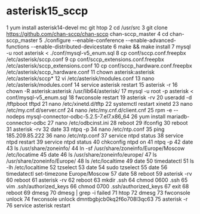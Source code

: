 # asterisk15_sccp

 1  yum install asterisk14-devel mc git htop
    2  cd /usr/src
    3  git clone https://github.com/chan-sccp/chan-sccp chan-sccp_master
    4  cd chan-sccp_master
    5  ./configure --enable-conference --enable-advanced-functions --enable-distributed-devicestate
    6  make && make install
    7  mysql -u root asterisk < ./conf/mysql-v5_enum.sql
    8  cp conf/sccp.conf.freepbx /etc/asterisk/sccp.conf
    9  cp conf/sccp_extensions.conf.freepbx /etc/asterisk/sccp_extensions.conf
   10  cp conf/sccp_hardware.conf.freepbx /etc/asterisk/sccp_hardware.conf
   11  chown asterisk:asterisk /etc/asterisk/sccp*
   12  vi  /etc/asterisk/modules.conf
   13  nano  /etc/asterisk/modules.conf
   14  service asterisk restart
   15  asterisk -r
   16  chown -R asterisk:asterisk /usr/lib64/asterisk/
   17  mysql -u root -p  asterisk < conf/mysql-v5_enum.sql
   18  fwconsole restart
   19  asterisk -rv
   20  useradd -d /tftpboot tftpd
   21  nano /etc/xinetd.d/tftp
   22  systemctl restart xinetd
   23  nano /etc/my.cnf.d/server.cnf
   24  nano /etc/my.cnf.d/client.cnf
   25  rpm -e --nodeps mysql-connector-odbc-5.2.5-7.el7.x86_64
   26  yum install mariadb-connector-odbc
   27  nano /etc/odbcinst.ini
   28  reboot
   29  ifconfig
   30  reboot
   31  asterisk -rv
   32  date
   33  ntpq -p
   34  nano /etc/ntp.conf
   35  ping  185.209.85.222
   36  nano /etc/ntp.conf
   37  service ntpd status
   38  service ntpd restart
   39  service ntpd status
   40  chkconfig ntpd on
   41  ntpq -p
   42  date
   43   ls /usr/share/zoneinfo/
   44  ln -sf /usr/share/zoneinfo/Europe/Moscow /etc/locatime
   45  date
   46   ls /usr/share/zoneinfo/europe/
   47   ls /usr/share/zoneinfo/Europe/
   48  ls /etc/localtime
   49  date
   50  timedatectl
   51  ls -lh /etc/localtime
   52  tzselect
   53  date
   54  sudo tzselect
   55  date
   56  timedatectl set-timezone Europe/Moscow
   57  date
   58  reboot
   59  asterisk -rv
   60  reboot
   61  asterisk -rv
   62  reboot
   63  mkdir .ssh
   64  chmod 0600 .ssh
   65  vim .ssh/authorized_keys
   66  chmod 0700 .ssh/authorized_keys 
   67  exit
   68  reboot
   69  dmesg
   70  dmesg | grep -i failed
   71  htop
   72  dmesg
   73  fwconsole unlock 
   74  fwconsole unlock dmntbgbjcb0kq2f6o708l3qc63 
   75  asterisk -r
   76  service asterisk restart
